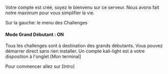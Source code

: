 Votre compte est créé, soyez le bienvenu sur ce serveur.
Nous avons fait notre maximum pour vous simplifier la vie.

Sur la gauche: le menu des Challenges 




#### Mode Grand Débutant : ON
Tous les challenges sont à destination des grands débutants. Vous pouvez démarrer direct sans rien installer. Un compte kali-light est à votre disposition à l'onglet [Mon terminal]


Pour commencer allez sur [Intro]

